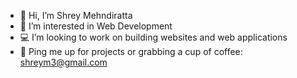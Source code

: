 - 👋 Hi, I’m Shrey Mehndiratta
- 👀 I’m interested in Web Development
- 💻 I’m looking to work on building websites and web applications
- 📩 Ping me up for projects or grabbing a cup of coffee: shreym3@gmail.com

<!---
shreym3/shreym3 is a ✨ special ✨ repository because its `README.md` (this file) appears on your GitHub profile.
You can click the Preview link to take a look at your changes.
--->
